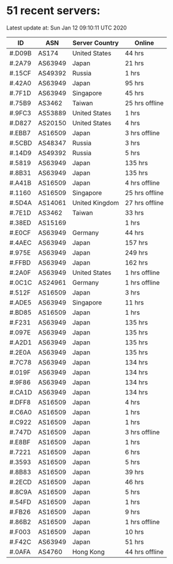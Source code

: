 # 51 recent servers:

Latest update at: Sun Jan 12 09:10:11 UTC 2020

| ID | ASN | Server Country | Online |
| -- | --- | -------------- | ------ |
| #.D09B | AS174 | United States | 44 hrs |
| #.2A79 | AS63949 | Japan | 21 hrs |
| #.15CF | AS49392 | Russia | 1 hrs |
| #.42A0 | AS63949 | Japan | 95 hrs |
| #.7F1D | AS63949 | Singapore | 45 hrs |
| #.75B9 | AS3462 | Taiwan | 25 hrs offline |
| #.9FC3 | AS53889 | United States | 1 hrs |
| #.D827 | AS20150 | United States | 4 hrs |
| #.EBB7 | AS16509 | Japan | 3 hrs offline |
| #.5CBD | AS48347 | Russia | 3 hrs |
| #.14D9 | AS49392 | Russia | 5 hrs |
| #.5819 | AS63949 | Japan | 135 hrs |
| #.8B31 | AS63949 | Japan | 135 hrs |
| #.A41B | AS16509 | Japan | 4 hrs offline |
| #.1160 | AS16509 | Singapore | 25 hrs offline |
| #.5D4A | AS14061 | United Kingdom | 27 hrs offline |
| #.7E1D | AS3462 | Taiwan | 33 hrs |
| #.38ED | AS15169 |  | 1 hrs |
| #.E0CF | AS63949 | Germany | 44 hrs |
| #.4AEC | AS63949 | Japan | 157 hrs |
| #.975E | AS63949 | Japan | 249 hrs |
| #.FFBD | AS63949 | Japan | 162 hrs |
| #.2A0F | AS63949 | United States | 1 hrs offline |
| #.0C1C | AS24961 | Germany | 1 hrs offline |
| #.512F | AS16509 | Japan | 3 hrs |
| #.ADE5 | AS63949 | Singapore | 11 hrs |
| #.BD85 | AS16509 | Japan | 1 hrs |
| #.F231 | AS63949 | Japan | 135 hrs |
| #.097E | AS63949 | Japan | 135 hrs |
| #.A2D1 | AS63949 | Japan | 135 hrs |
| #.2E0A | AS63949 | Japan | 135 hrs |
| #.7C78 | AS63949 | Japan | 134 hrs |
| #.019F | AS63949 | Japan | 134 hrs |
| #.9F86 | AS63949 | Japan | 134 hrs |
| #.CA1D | AS63949 | Japan | 134 hrs |
| #.DFF8 | AS16509 | Japan | 4 hrs |
| #.C6A0 | AS16509 | Japan | 1 hrs |
| #.C922 | AS16509 | Japan | 1 hrs |
| #.747D | AS16509 | Japan | 3 hrs offline |
| #.E8BF | AS16509 | Japan | 1 hrs |
| #.7221 | AS16509 | Japan | 6 hrs |
| #.3593 | AS16509 | Japan | 5 hrs |
| #.8B83 | AS16509 | Japan | 39 hrs |
| #.2ECD | AS16509 | Japan | 46 hrs |
| #.8C9A | AS16509 | Japan | 5 hrs |
| #.54FD | AS16509 | Japan | 1 hrs |
| #.FB26 | AS16509 | Japan | 9 hrs |
| #.86B2 | AS16509 | Japan | 1 hrs offline |
| #.F003 | AS16509 | Japan | 10 hrs |
| #.F42C | AS63949 | Japan | 51 hrs |
| #.0AFA | AS4760 | Hong Kong | 44 hrs offline |

